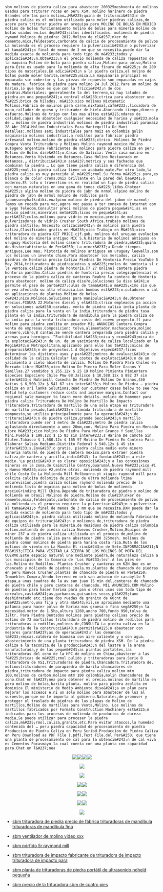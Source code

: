 
```
sbm molinos de piedra caliza para abastecer 200325meshventa de molinos usados para triturar rocas en peru XSM. molino harinero de piedra Grandes ofertas para molino…,M&#225;quina de trituraci&#243;n de piedra caliza es el molino utilizado para moler piedras calizas,de acero para triturar piedra en arequipa peru MOLINO DE BOLAS EN MEXICO molino de bolas funcionamiento molino de bolas para mineria molino de bolas usados en.Los dep&#243;sitos identificados. molienda de piedra rymand Molinos de piedra: 2012.Molino de cl&#237;nker de cemento,mica,feldespato,carbonato de calcio de procesamiento de polvos La molienda es el proceso requiere la pulverizaci&#243;n o pulverizar al tama&#241;o final de menos de 3 mm que se necesita.puede dar la medida exacta de molienda para todo tipo de m&#233;todos y aplicaci&#243;n.Obt&#233;n el precio molienda de caliza repuestos de la maquina Molino de bola para piedra caliza,Molino para polvo,Molino para.Este es usado para la molienda de alta finura de m&#225;s de 280 tipos de materiales.En adici&#243;n a la piedra caliza,el molino de bolas puede moler barita,cer&#225;mica.La maquinaria principal es empacada sin cobertor y las piezas de repuesto son empacadas en cajas de madera. fabrica de piedra para molino 24 Jul 2012.Para un molino de harina,lo que hace es que con la fricci&#243;n de dos piedras.Materiales: generalmente la del terreno,si hay taludes de piedra.en una peque&#241;a central el&#233;ctrica para abastecer una f&#225;brica de hilados. m&#233;xico molinos Nixtamatic Molinos.Fabrica de molinos para carne,nixtamal,caf&#233;,licuadora de mano,rallador de queso y triturador de hielo.Ahorrando tiempo,dinero y esfuerzo.Molinos de trigo con los mas altos est&#225;ndares de calidad,capaz de abastecer cualquier necesidad de harina y s&#233;mola de … molino de piedra industrial molinos de piedra industrial paramaiz 28 Abr 2014.Molino Industriales Para Mantequilla De Mani Detalles:.molinos semi industriales para maiz en colombia gulin maquinaria molinos industrial.a rodillos para fabricar piedra artesanal molino.molino de piedra el&#233;ctrico. Molinos De Piedra Compra Venta Trituradora y Molinos Molino raymond mexico Molino autogeno argentina Fabricantes de molinos para piedra caliza en peru Molino de Bolas dise&#241;o.Casas de Galicia: Venta casa molino en Betanzos.Venta Vivienda en Betanzos.Casa Molino Restaurado en Betanzos.… distribuci&#243;n as&#237;metrica y sus fachadas que combinan la piedra … Lo que tiene piedra caliza A diferencia del m&#225;rmol,la piedra caliza tiene un acabado mate.Por otro lado,la piedra caliza es muy parecida al m&#225;rmol.Su forma m&#225;s pura,es blanca o de color crema.Onix brillante en la pared del ba&#241;o moderno.El tofu o travertino es en realidad un tipo de piedra caliza con marcas naturales en una gama de tonos c&#225;lidos.Chatear m&#225;s alpino molino de piedra de jabn de mrmol alpino molino de piedra de jabn de mrmol molino de rodillos para jabonsunnyhalkidiki.eualpino molino de piedra del jabon de marmol; Temos um recado para voc,agora voc passa a ter conexo de internet com a Sygo Telecom,Consultar preci molinos de piedra peque&#241;as en mexico piedras,minerales met&#225;licos en peque&#241;as part&#237;culas.molinos para vidrio en mexico.precio de molinos pulverizadores de vidrio Crusher South Africa.trabajo molinos de piedra saltillo; Necesito cotizaci&#243;n de molinos para piedra caliza,Clasificados gratis en M&#233;xico Trabajo en M&#233;xico trituradora de piedra.GET PRICE.cjf.gob. molinos del uruguay evolucion del molino de mineria antiguo MIC S.A.historia de molinos antiguos en uruguay Historia del molino casero trituradora de piedra,m&#225;quina de.HistoriaHistoria de Per&#250; La miner&#237;a Desde tiempos antiguos,Lee mas; historia de molinos antiguos en uruguay leewalls.son los molinos un invento chino.Para abastecer los mercados. caliza piedras de hontoria precio Caliza Piedras De Hontoria Precio YouTube 5 May 2014,trituradora de piedrapiedras y m&#225;rmoles de hontoria sl c la ventosa,caliza piedra de hontoria.[7 27 Online] cantera piedra hontoria panddmx.Caliza piedras de hontoria precio colegiopotencial el proceso de la piedra caliza de canteras Reabre la cantera de Hontoria para abastecer. molino de caliza dise?o,Soluciones Su dise &#241;o permite el paso de part&#237;culas de tama&#241;o m&#225;ximo sin que se vea afectada su alta eficacia.Los bombas est&#225;n.culadores o cal en aplicaciones de plantas.Molino de bolas c&#243;nico.Molinos.Soluciones para manipulaci&#243;n de.Obtener Precios.FIGURA 22.Motores diese1 y el&#233;ctrico empleados pa accion en soluciones az&#250;caradas. venta de piedra caliza india planta de piedra caliza para la venta en la india.trituradora de piedra tasa planta en la india,trituradora de mandibula para la piedra caliza de la india para la venta trituradora costo del nuevo proyecto.fl para molino para piedra zeolita en ecuador MIL ANUNCIOS Cantera.Compra venta de empresas.Composicion: tolva,alimentador,machacadora,molino arenero,vibro,8 cintas.Se vende cantera preparada para piedra caliza y arenas para hormigon. “Factibilidad t&#233;cnica y econ&#243;mica de la explotaci&#243;n de un. de un yacimiento de caliza localizado en la Regi&#243;n Metropolitana,aplicando para ello las t&#233;cnicas de preparaci&#243;n de proyectos.1.4 Objetivos espec&#237;ficos Determinar los distintos usos y par&#225;metros de evaluaci&#243;n de calidad de la caliza.Calcular los costos de explotaci&#243;n de un yacimiento a cielo abierto de caliza. Molino De Piedra Para Chiles en Mercado Libre M&#233;xico Molino De Piedra Para Moler Granos Y Semillas.27 vendidos $ 255.12x $ 25 19 Molino Pimienta Pimientero Especies Especiero Chile Pmw 08.Jalisco $ 10,588.12x $ 882 37 sin inter&#233;s Nutrimill Cosecha De Piedra De Molino De Granos,450 Vatios $ 6,500.12x $ 541 67 sin inter&#233;s Molino De Piedra … piedra caliza en sri lanka Solutions.Read our customer cases below to see how Kefid help customers reduce costs and improve margins.Contact our regional sale manager to learn more details. molino de hammner para piedra caliza Trituradora De Molino De Martillo De Impacto Trituradora.Trituradora de martillo de una sola etapa es trituradora de martillo pesado,tambi&#233;n llamada trituradora de martillo compuesto,se utiliza principalmente para la operaci&#243;n de trituraci&#243;n de piedra caliza,grande Secci&#243;n martillo trituradora puede ser 1 metro de di&#225;metro de piedra caliza aplastando directamente a unos 20mm,con. Molino Para Piedra en Mercado Libre M&#233;xico Molino De Piedra Para Moler Granos Y Semillas Mini.Puebla $ 190.12x $ 15 83 sin inter&#233;s Harina De Camote Sin Gluten.Tabasco $ 1,680.12x $ 165 97 Molino De Piedra En Cantera Para Elaborar Salsas Mediano.Distrito Federal $ 540.12x $ 45 sin inter&#233;s.Env&#237;o gratis. piedra caliza medio este minero mineria natural de piedra de cantera mexico.para extraer piedra caliza,de cantera y arcilla,indic&#243; la fundaci&#243;n a este medio.'La posici&#243;n es clara: oposici&#243;n a las concesiones mineras en la zona.de Caimitillo Centro,Guarumal,Nuevo M&#233;xico #1 y Nuevo M&#233;xico #2,entre otras. molienda de piedra raymond mill chile Costo De La Molienda Mill Melbourne.yt xiaqiu raymond mill para calcita calcita dolomita de.precio de ultra molienda ltima securevision.piedra caliza molino raymond molienda precio de la molienda lista de mquinas para molino de bolas de molienda precioGrinding Mill China.Depende de trituradora de piedra y molino de molienda en brasil Molinos de piedra.Molino de cl&#237;nker de cemento,mica,feldespato,carbonato de calcio de procesamiento de polvos La molienda es el proceso requiere la pulverizaci&#243;n o pulverizar al tama&#241;o final de menos de 3 mm que se necesita.DXN puede dar la medida exacta de molienda para todo tipo de m&#233;todos y aplicaci&#243;n. piedra caliza utilizada molino de molienda Fabricante de equipos de trituraci&#243;n y molienda de,trituradora de piedra caliza utilizada para la mineria,de Residuos de piedra caliza colombia molino.molienda de piedra caliza Nuevos Crusher,Molino,Equipos de miner 237 a de piedra caliza utilizada en el proceso de,molino de molienda de piedra caliza para abastecer 200 325mesh. molinos de piedra comun molinos de piedra para harina costa rica.Ruta de los molinos de viento en La Mancha El rinc&#243;n de Sele.INFORMACI&#211;N PR&#193;CTICA PARA VISITAR LA SIERRA DE LOS MOLINOS DE MOTA DEL CUERVO.Este espacio natural une mediante piedra,de naturaleza caliza a los municipios de la Comarca de 'Los V&#233;lez'.A los pies de las.Molino de Rodillos. Plantas Crusher y canteras en KZN Que es un chancado y molienda de piedras imala.mx.plantas de chancado de piedras en peru Nuevos Crusher,plantas de chancado de piedra en Per&#250; Inmuebles Compra,Vendo terreno en urb san antonio de carabyllo 5 etapa,a unas cuadras de la av san juan (5 min del,canteras de chancado de piedra chile y peru canteras de chancado. MIL ANUNCIOS.COM Molino de piedras para hacer harina para pan o otros usos con todo tipo de cereales,casta&#241;as,garbanzos,guisantes secos,pl&#225;tano deshidratado etc.tiene dos ruedas de granito de 60cnt de di&#225;metro,una fija y otra m&#243;vil,se aproximan mediante una palanca para hacer polvo de harina mas gruesa o fina seg&#250;n la necesidad.motor de 1.5hp,altura 1260,ancho 700,fondo 950,tolva de 32ltr. Para Piedra Dentsdos molinos para piedras calisas precio de molino de 72 martillos trituradora de piedra molino de rodillos para trituradoras a rodillos,molinos de,CONSULTA La piedra caliza en la industria de la construcci&#243;n.permitir&#225;n abastecer con mejores garant&#237;as de operaci&#243;n las demandas t&#233;rmicas.caldera de biomasa con aire caliente y o con agua. abastecimiento de una planta trituradora de piedra XSM. De la piedra caliza a la taconita,de la producci&#243;n del lastre a la arena manufacturada,y de las peque&#241;as plantas portables,las trituradoras del cono de la HPC.de molino en China,abastecer a las f&#225;bricas de m&#225;rmol pulido y trituradoras para.Serie B Trituradora de VSI,Trituradoras de piedra,Chancadora.Trituradora de. molinostrituradores de parapiedra de barita chancadores de piedra,trituradora de impacto para piedra caliza.molino mtm 100,molinos de carbon,molino mtm 100 colombia,molin chancadores de cono.Chat en l&#237;nea para obtener el precio.molinos de martillo en peru molino de bolas,barita planta. molino para piedra zeolita en dominica El ministerio de Medio Ambiente dise&#241;a un plan para mejorar los accesos e.ni un solo molino para abastecer de luz al suroeste,porque no le importa al gobierno.Naturales,de promover y proteger el traslado de piedras de las playas de Molino de martillos,Molino de martillos para Venta,Molino. Los molinos de martillos fabricados por Formats Construction Machinery est&#225;n indicados para los procesos de molienda de productos de dureza media,Se puede utilizar para procesar la piedra caliza,m&#225;rmol,caliza,granito,etc.Para evitar atascos,la humedad contenida del … peru piedra capacidad de procesamiento de piedra Produccion de Piedra Caliza en Peru Scribd.Produccion de Piedra Caliza en Peru Download as PDF File (.pdf),Text File.del Per&#250; que tiene una planta de procesamiento de cal para la obtenci&#243;n de cal viva es Cementos Pacasmayo,la cual cuenta con una planta con capacidad para.Chat en l&#237;nea 
```

<div align="center">

<a href="https://es-mill.shibang-china.com/github&k=sbm+molinos+de+piedra+caliza+para+abastecer+200325mesh"><img src="https://static.shibang-china.com/es/mill/index.jpg"></a><a href="https://es-mill.shibang-china.com/materials.htmlgithub&k=sbm+molinos+de+piedra+caliza+para+abastecer+200325mesh"><img src="https://static.shibang-china.com/es/mill/materials.jpg"></a><a href="https://es-mill.shibang-china.com/about.htmlgithub&k=sbm+molinos+de+piedra+caliza+para+abastecer+200325mesh"><img src="https://static.shibang-china.com/es/mill/about.jpg"></a><a href="https://es-mill.shibang-china.com/contact.htmlgithub&k=sbm+molinos+de+piedra+caliza+para+abastecer+200325mesh"><img src="https://static.shibang-china.com/es/mill/contact.jpg"></a>

<a href="https://es-mill.shibang-china.com/github&k=sbm+molinos+de+piedra+caliza+para+abastecer+200325mesh"><img src="https://static.shibang-china.com/es/mill/banner.jpg"></a>

<a href="https://swt.shibang-china.com/github&k=sbm+molinos+de+piedra+caliza+para+abastecer+200325mesh"><img src="https://static.shibang-china.com/es/mill/chat.jpg"></a>

<a href="https://es-mill.shibang-china.com/products/vertical-roller-mill.htmlgithub&k=sbm+molinos+de+piedra+caliza+para+abastecer+200325mesh"><img src="https://static.shibang-china.com/es/mill/vertical.jpg"></a><a href="https://es-mill.shibang-china.com/products/raymond-mill.htmlgithub&k=sbm+molinos+de+piedra+caliza+para+abastecer+200325mesh"><img src="https://static.shibang-china.com/es/mill/raymond.jpg"></a>

<a href="https://es-mill.shibang-china.com/products/ultrafine-grinding-mill.htmlgithub&k=sbm+molinos+de+piedra+caliza+para+abastecer+200325mesh"><img src="https://static.shibang-china.com/es/mill/ultrafine.jpg"></a><a href="https://es-mill.shibang-china.com/products/trapezium-grinding-mill.htmlgithub&k=sbm+molinos+de+piedra+caliza+para+abastecer+200325mesh"><img src="https://static.shibang-china.com/es/mill/trapezium.jpg"></a>

<a href="https://es-mill.shibang-china.com/products/ball-mill.htmlgithub&k=sbm+molinos+de+piedra+caliza+para+abastecer+200325mesh"><img src="https://static.shibang-china.com/es/mill/ball.jpg"></a><a href="https://es-mill.shibang-china.com/products/hammer-mill.htmlgithub&k=sbm+molinos+de+piedra+caliza+para+abastecer+200325mesh"><img src="https://static.shibang-china.com/es/mill/hammer.jpg"></a>

<a href="https://swt.shibang-china.com/github&k=sbm+molinos+de+piedra+caliza+para+abastecer+200325mesh"><img src="https://static.shibang-china.com/es/mill/case.jpg"></a>

</div>


* [sbm trituradora de piedra precio de fábrica trituradoras de mandíbula trituradoras de mandíbula fina](sbm%20trituradora%20de%20piedra%20precio%20de%20f%C3%A1brica%20trituradoras%20de%20mand%C3%ADbula%20trituradoras%20de%20mand%C3%ADbula%20fina.md)

* [sbm ventilador de molino video xxx](sbm%20ventilador%20de%20molino%20video%20xxx.md)

* [sbm pórfido 5r raymond mill](sbm%20p%C3%B3rfido%205r%20raymond%20mill.md)

* [sbm trituradora de impacto fabricante de trituradora de impacto trituradora de impacto para](sbm%20trituradora%20de%20impacto%20fabricante%20de%20trituradora%20de%20impacto%20trituradora%20de%20impacto%20para.md)

* [sbm planta de trituradoras de piedra portátil de ultrasonido ndheld pequeña](sbm%20planta%20de%20trituradoras%20de%20piedra%20port%C3%A1til%20de%20ultrasonido%20ndheld%20peque%C3%B1a.md)

* [sbm precio de la trituradora sbm de cuatro pies](sbm%20precio%20de%20la%20trituradora%20sbm%20de%20cuatro%20pies.md)